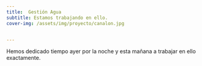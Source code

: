 ```yaml
---
title:  Gestión Agua
subtitle: Estamos trabajando en ello.
cover-img: /assets/img/proyecto/canalon.jpg


---
```


Hemos dedicado tiempo ayer por la noche y esta mañana a trabajar en ello exactamente.





